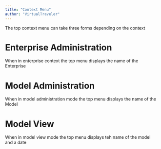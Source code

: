 ```yaml
---
title: "Context Menu"
author: "VirtualTraveler"
---
```

The top context menu can take three forms depending on the context 

# Enterprise Administration
When in enterprise context the top menu displays the name of the Enterprise 

# Model Administration
When in model administration mode the top menu displays the name of the Model 

# Model View
When in model view mode the top menu displays teh name of the model and a date 